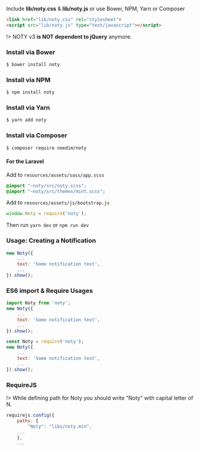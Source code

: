 Include **lib/noty.css** & **lib/noty.js**
or use Bower, NPM, Yarn or Composer

```html
<link href="lib/noty.css" rel="stylesheet">
<script src="lib/noty.js" type="text/javascript"></script>
```

!> NOTY v3 **is NOT dependent to jQuery** anymore.

### Install via Bower

```bash
$ bower install noty
```

### Install via NPM

```bash
$ npm install noty
```

### Install via Yarn

```bash
$ yarn add noty
```

### Install via Composer

```bash
$ composer require needim/noty
```

#### For the Laravel

Add to `resources/assets/sass/app.scss`
```scss
@import "~noty/src/noty.scss";
@import "~noty/src/themes/mint.scss";
```

Add to `resources/assets/js/bootstrap.js`
```javascript
window.Noty = require('noty');
```

Then run `yarn dev` or `npm run dev`

### Usage: Creating a Notification

```javascript
new Noty({
    ...
    text: 'Some notification text',
    ...
}).show();
```

### ES6 import & Require Usages

```javascript
import Noty from 'noty';
new Noty({
    ...
    text: 'Some notification text',
    ...
}).show();

const Noty = require('noty');
new Noty({
    ...
    text: 'Some notification text',
    ...
}).show();
```

### RequireJS

!> While defining path for Noty you should write "Noty" with capital letter of N. 

```javascript
requirejs.config({
	paths: {
		"Noty": "libs/noty.min",
    ...
	},
    ...
```
